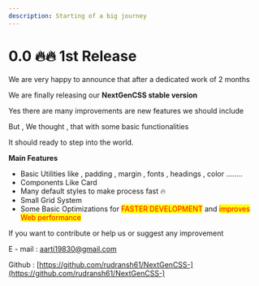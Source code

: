 ```yaml
---
description: Starting of a big journey
---
```


# 0.0 🔥🔥 1st Release

We are very happy to announce that after a dedicated work of 2 months

We are finally releasing our **NextGenCSS stable version**

Yes there are many improvements are new features we should include

But , We thought , that with some basic functionalities&#x20;

It should ready to step into the world.

**Main Features**  &#x20;



* Basic Utilities like , padding , margin , fonts , headings , color ........
* Components Like Card
* Many default styles to make process fast 🔥
* Small Grid System
* Some Basic Optimizations for <mark style="color:red;">FASTER DEVELOPMENT</mark> and <mark style="color:red;">improves Web performance</mark>



If you want to contribute or help us or suggest any improvement&#x20;

E - mail : aarti19830@gmail.com

Github : [https://github.com/rudransh61/NextGenCSS-](https://github.com/rudransh61/NextGenCSS-)
